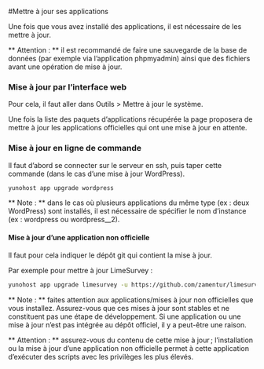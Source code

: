 #Mettre à jour ses applications

Une fois que vous avez installé des applications, il est nécessaire de les mettre à jour. 

** Attention : ** il est recommandé de faire une sauvegarde de la base de données (par exemple via l’application phpmyadmin) ainsi que des fichiers avant une opération de mise à jour.

### Mise à jour par l’interface web
Pour cela, il faut aller dans Outils > Mettre à jour le système.

Une fois la liste des paquets d’applications récupérée la page proposera de mettre à jour les applications officielles qui ont une mise à jour en attente.

### Mise à jour en ligne de commande
Il faut d’abord se connecter sur le serveur en ssh, puis taper cette commande (dans le cas d’une mise à jour WordPress).
```bash
yunohost app upgrade wordpress
```
** Note : ** dans le cas où plusieurs applications du même type (ex : deux WordPress) sont installés, il est nécessaire de spécifier le nom d’instance (ex : wordpress ou wordpress__2).

#### Mise à jour d’une application non officielle
Il faut pour cela indiquer le dépôt git qui contient la mise à jour. 

Par exemple pour mettre à jour LimeSurvey :
```bash
yunohost app upgrade limesurvey -u https://github.com/zamentur/limesurvey_ynh
```

** Note : ** faites attention aux applications/mises à jour non officielles que vous installez. Assurez-vous que ces mises à jour sont stables et ne constituent pas une étape de développement. Si une application ou une mise à jour n’est pas intégrée au dépôt officiel, il y a peut-être une raison.

** Attention : ** assurez-vous du contenu de cette mise à jour ; l’installation ou la mise à jour d’une application non officielle permet à cette application d’exécuter des scripts avec les privilèges les plus élevés.
